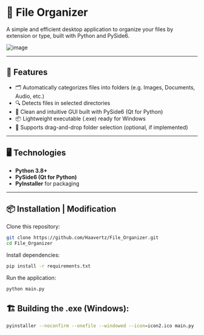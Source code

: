 # 📁 File Organizer

A simple and efficient desktop application to organize your files by extension or type, built with Python and PySide6.

![image](https://github.com/user-attachments/assets/eb394cdd-9dbb-4d11-b0ae-fb1afca0bc77)

---

## 🚀 Features

- 🗂️ Automatically categorizes files into folders (e.g. Images, Documents, Audio, etc.)
- 🔍 Detects files in selected directories
- 🎯 Clean and intuitive GUI built with PySide6 (Qt for Python)
- 📦 Lightweight executable (.exe) ready for Windows
- 💾 Supports drag-and-drop folder selection (optional, if implemented)

---

## 🖥️ Technologies

- **Python 3.8+**
- **PySide6 (Qt for Python)**
- **PyInstaller** for packaging

---

## 📦 Installation | Modification

Clone this repository:

```bash
git clone https://github.com/Haavertz/File_Organizer.git
cd File_Organizer
```

Install dependencies:

```bash
pip install -r requirements.txt
```
Run the application:

```bash
python main.py
```
## 🏗️ Building the .exe (Windows):

```bash
pyinstaller --noconfirm --onefile --windowed --icon=icon2.ico main.py
```
